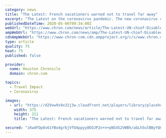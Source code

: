 ```yaml
---
category: news
title: "The Latest: French vacationers warned not to travel far away"
excerpt: "The Latest on the coronavirus pandemic. The new coronavirus causes mild or moderate symptoms for most people. For some, especially older adults and people with existing health problems, it can cause more severe illness or death."
publishedDateTime: 2020-05-06T09:34:00Z
webUrl: "https://www.chron.com/news/article/The-Latest-UN-chief-Disabled-among-hardest-hit-15249683.php"
ampWebUrl: "https://www.chron.com/news/amp/The-Latest-UN-chief-Disabled-among-hardest-hit-15249683.php"
cdnAmpWebUrl: "https://www-chron-com.cdn.ampproject.org/c/s/www.chron.com/news/amp/The-Latest-UN-chief-Disabled-among-hardest-hit-15249683.php"
type: article
quality: 75
heat: 75
published: false

provider:
  name: Houston Chronicle
  domain: chron.com

topics:
  - Travel Impact
  - Coronavirus

images:
  - url: "https://d29xw9s9x32j3w.cloudfront.net/players/library/placeholder.png"
    width: 375
    height: 211
    title: "The Latest: French vacationers warned not to travel far away"

secured: "iKwdFDp8s61YBo4grbjVfU4ppyy8EOJP2n+n+pNS4S2VWBh/abLh5ulBByYQG+KGu4KtcObdKQ3vEwAh4eFsG81isTcFMcKQmfNSe6/7vcaQoXADj+zEGa22AY2CFu+MutaayM88JJ4dnTKgfun3aduM21pcvGyXP1f5toUu0K7KZikyQ8dw1Jl6MAjtSK3YICTVQhN9R2mNlZhXW480xbb6WA2749PfgF72yL2ycB8o183qdvRr5/9NG+F2aeWyTw2wlKTb57NpMJFF613YDng1hnigXjRnJjc09QxUxR99D9QAK4DR3iqJvD2Q6eM4;4ntPoaBuGe+fN2eoFrW7Fw=="
---
```


